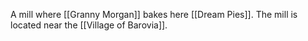 A mill where [[Granny Morgan]] bakes here [[Dream Pies]]. The mill is located near the [[Village of Barovia]].